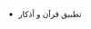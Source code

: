 - تطبيق قرآن و أذكار

<!---
AhmedAlboishe/AhmedAlboishe is a ✨ special ✨ repository because its `README.md` (this file) appears on your GitHub profile.
You can click the Preview link to take a look at your changes.
--->

